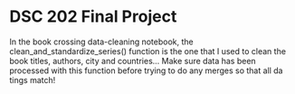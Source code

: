 # DSC 202 Final Project

In the book crossing data-cleaning notebook, the clean_and_standardize_series() function is the one that I used to clean the book titles, authors, city and countries... Make sure data has been processed with this function before trying to do any merges so that all da tings match!
